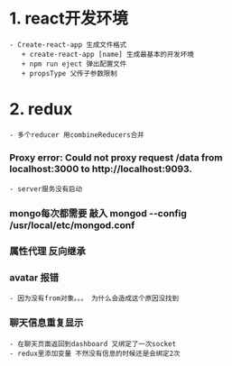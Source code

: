 # 1. react开发环境
    - Create-react-app 生成文件格式
       + create-react-app [name] 生成最基本的开发坏境
       + npm run eject 弹出配置文件
       + propsType 父传子参数限制
# 2. redux
    - 多个reducer 用combineReducers合并

### Proxy error: Could not proxy request /data from localhost:3000 to http://localhost:9093.
    - server服务没有启动

### mongo每次都需要 敲入 mongod --config /usr/local/etc/mongod.conf

### 属性代理 反向继承

### avatar 报错
    - 因为没有from对象。。。 为什么会造成这个原因没找到

### 聊天信息重复显示
    - 在聊天页面返回到dashboard 又绑定了一次socket
    - redux里添加变量 不然没有信息的时候还是会绑定2次

